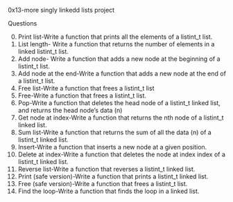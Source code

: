 0x13-more singly linkedd lists project 

Questions

0. Print list-Write a function that prints all the elements of a listint_t list.
1. List length- Write a function that returns the number of elements in a linked listint_t list.
2. Add node- Write a function that adds a new node at the beginning of a listint_t list.
3. Add node at the end-Write a function that adds a new node at the end of a listint_t list.
4. Free list-Write a function that frees a listint_t list
5. Free-Write a function that frees a listint_t list.
6. Pop-Write a function that deletes the head node of a listint_t linked list, and returns the head node’s data (n)
7. Get node at index-Write a function that returns the nth node of a listint_t linked list.
8. Sum list-Write a function that returns the sum of all the data (n) of a listint_t linked list.
9. Insert-Write a function that inserts a new node at a given position.
10. Delete at index-Write a function that deletes the node at index index of a listint_t linked list.
11. Reverse list-Write a function that reverses a listint_t linked list.
12. Print (safe version)-Write a function that prints a listint_t linked list.
13. Free (safe version)-Write a function that frees a listint_t list.
14. Find the loop-Write a function that finds the loop in a linked list.
